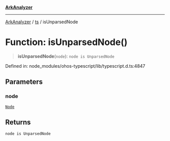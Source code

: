 [**ArkAnalyzer**](../../../../README.md)

***

[ArkAnalyzer](../../../../globals.md) / [ts](../README.md) / isUnparsedNode

# Function: isUnparsedNode()

> **isUnparsedNode**(`node`): `node is UnparsedNode`

Defined in: node\_modules/ohos-typescript/lib/typescript.d.ts:4847

## Parameters

### node

[`Node`](../interfaces/Node.md)

## Returns

`node is UnparsedNode`
